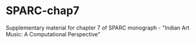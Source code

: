 # SPARC-chap7
Supplementary material for chapter 7 of SPARC monograph - "Indian Art Music: A Computational Perspective"
